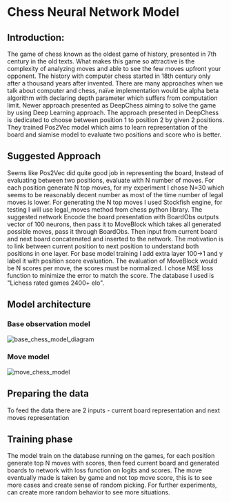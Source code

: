 # Chess Neural Network Model 

## Introduction:
The game of chess known as the oldest game of history, presented in 7th century in the old texts. What makes this game so attractive is the complexity of analyzing moves and able to see the few moves upfront your opponent. 
The history with computer chess started in 18th century only after a thousand years after invented. There are many approaches when we talk about computer and chess, naïve implementation would be alpha beta algorithm with declaring depth parameter which suffers from computation limit. Newer approach presented as DeepChess aiming to solve the game by using Deep Learning approach.
The approach presented in DeepChess is dedicated to choose between position 1 to position 2 by given 2 positions. They trained Pos2Vec model which aims to learn representation of the board and siamise model to evaluate two positions and score who is better.

## Suggested Approach
Seems like Pos2Vec did quite good job in representing the board, Instead of evaluating between two positions, evaluate with N number of moves.
For each position generate N top moves, for my experiment I chose N=30 which seems to be reasonably decent number as most of the time number of legal moves is lower. For generating the N top moves I used Stockfish engine, for testing I will use legal_moves method from chess python library.
The suggested network Encode the board presentation with BoardObs outputs vector of 100 neurons, then pass it to MoveBlock which takes all generated possible moves, pass it through BoardObs. Then input from current board and next board concatenated and inserted to the network. The motivation is to link between current position to next position to understand both positions in one layer.
For base model training I add extra layer 100->1 and y label it with position score evaluation.
The evaluation of MoveBlock would be N scores per move, the scores must be normalized. I chose MSE loss function to minimize the error to match the score.
The database I used is "Lichess rated games  2400+ elo".

## Model architecture
### Base observation model 
![base_chess_model_diagram](https://user-images.githubusercontent.com/28596354/191191765-fc2e1bb3-79ae-4e45-af19-fe5020a7e0cc.png)


### Move model
![move_chess_model](https://user-images.githubusercontent.com/28596354/191204492-bf275dab-4011-47d0-beaf-d66303770952.png)

## Preparing the data
To feed the data there are 2 inputs - current board representation and next moves representation 

## Training phase
The model train on the database running on the games, for each position generate top N moves with scores, then feed current board and generated boards to network with loss function on logits and scores. The move eventually made is taken by game and not top move score, this is to see more cases and create sense of random picking. For further experiments, can create more random behavior to see more situations.



